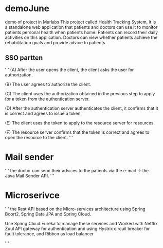 # demoJune
demo of project in Marlabs
This project called Health Tracking System, It is a standalone web application that patients and doctors can use it to monitor patients personal health when patients home. Patients can record their daily activities on this application. Doctors can view whether patients achieve the rehabilitation goals and provide advice to patients.
## SSO partten
'''
(A) After the user opens the client, the client asks the user for authorization.

(B) The user agrees to authorize the client.

(C) The client uses the authorization obtained in the previous step to apply for a token from the authentication server.

(D) After the authentication server authenticates the client, it confirms that it is correct and agrees to issue a token.

(E) The client uses the token to apply to the resource server for resources.

(F) The resource server confirms that the token is correct and agrees to open the resource to the client.
'''
# Mail sender
'''
the doctor can send their advices to the patients via the e-mail -> the Java Mail Sender API.
'''
# Microserivce
'''
the Rest API based on the Micro-services architecture using Spring Boort2, Spring Data JPA and Spring Cloud.

Use Spring Cloud Eureka to manage these services and Worked with Netflix Zuul API gateway for authentication
and using Hystrix circuit breaker for fault tolerance, and Ribbon as load balancer

'''
